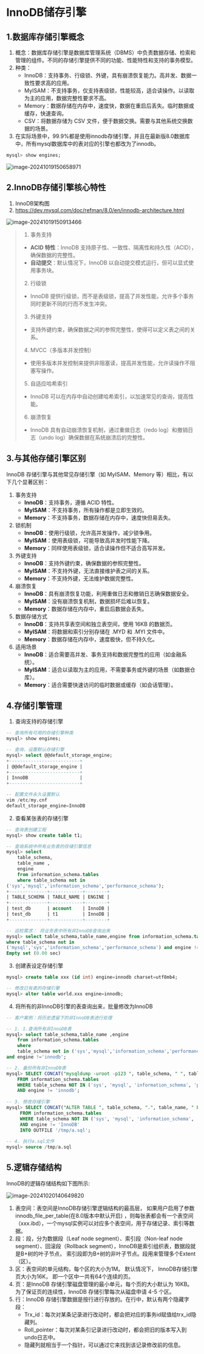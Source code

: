 # InnoDB储存引擎

## 1.数据库存储引擎概念

1. 概念：数据库存储引擎是数据库管理系统（DBMS）中负责数据存储、检索和管理的组件。不同的存储引擎提供不同的功能、性能特性和支持的事务模型。
2. 种类：
   - InnoDB：支持事务、行级锁、外键，具有崩溃恢复能力。高并发、数据一致性要求高的应用。
   - MyISAM：不支持事务，仅支持表级锁，性能较高，适合读操作。以读取为主的应用，数据完整性要求不高。
   - Memory：数据存储在内存中，速度快，数据在重启后丢失。临时数据或缓存，快速查询。
   - CSV：将数据存储为 CSV 文件，便于数据交换。需要与其他系统交换数据的场景。
3. 在实际场景中，99.9%都是使用innodb存储引擎，并且在最新版8.0数据库中，所有mysql数据库中的表对应的引擎也都改为了innodb。

~~~sql
mysql> show engines;
~~~

![image-20241019150658971](./000.picture/image-20241019150658971.png)

## 2.InnoDB存储引擎核心特性

1. InnoDB架构图
2. https://dev.mysql.com/doc/refman/8.0/en/innodb-architecture.html

![image-20241019150913466](./000.picture/image-20241019150913466.png)

>1. 事务支持
>   - **ACID 特性**：InnoDB 支持原子性、一致性、隔离性和持久性（ACID），确保数据的完整性。
>   - **自动提交**：默认情况下，InnoDB 以自动提交模式运行，但可以显式使用事务块。
>2. 行级锁
>   - InnoDB 提供行级锁，而不是表级锁，提高了并发性能，允许多个事务同时更新不同的行而不发生冲突。
>3. 外键支持
>   - 支持外键约束，确保数据之间的参照完整性，使得可以定义表之间的关系。
>4. MVCC（多版本并发控制）
>   - 使用多版本并发控制来提供非阻塞读，提高并发性能，允许读操作不阻塞写操作。
>5. 自适应哈希索引
>   - InnoDB 可以在内存中自动创建哈希索引，以加速常见的查询，提高性能。
>6. 崩溃恢复
>   - InnoDB 具有自动崩溃恢复机制，通过重做日志（redo log）和撤销日志（undo log）确保数据在系统崩溃后的完整性。

## 3.与其他存储引擎区别

InnoDB 存储引擎与其他常见存储引擎（如 MyISAM、Memory 等）相比，有以下几个显著区别：

1. 事务支持
   - **InnoDB**：支持事务，遵循 ACID 特性。
   - **MyISAM**：不支持事务，所有操作都是立即生效的。
   - **Memory**：不支持事务，数据存储在内存中，速度快但易丢失。
2. 锁机制
   - **InnoDB**：使用行级锁，允许高并发操作，减少锁争用。
   - **MyISAM**：使用表级锁，可能导致高并发时性能下降。
   - **Memory**：同样使用表级锁，适合读操作但不适合高写并发。
3. 外键支持
   - **InnoDB**：支持外键约束，确保数据的参照完整性。
   - **MyISAM**：不支持外键，无法直接维护表之间的关系。
   - **Memory**：不支持外键，无法维护数据完整性。
4. 崩溃恢复
   - **InnoDB**：具有崩溃恢复功能，利用重做日志和撤销日志确保数据安全。
   - **MyISAM**：没有崩溃恢复机制，数据损坏后难以恢复。
   - **Memory**：数据存储在内存中，重启后数据会丢失。
5. 数据存储方式
   - **InnoDB**：支持共享表空间和独立表空间，使用 16KB 的数据页。
   - **MyISAM**：将数据和索引分别存储在 .MYD 和 .MYI 文件中。
   - **Memory**：数据存储在内存中，速度极快，但不持久化。
6. 适用场景
   - **InnoDB**：适合需要高并发、事务支持和数据完整性的应用（如金融系统）。
   - **MyISAM**：适合以读取为主的应用，不需要事务或外键的场景（如数据仓库）。
   - **Memory**：适合需要快速访问的临时数据或缓存（如会话管理）。

## 4.存储引擎管理

1. 查询支持的存储引擎

~~~sql
-- 查询所有可用的存储引擎种类
mysql> show engines;

-- 查询、设置默认存储引擎
mysql> select @@default_storage_engine;
+--------------------------+
| @@default_storage_engine |
+--------------------------+
| InnoDB                   |
+--------------------------+

-- 配置文件永久设置默认
vim /etc/my.cnf
default_storage_engine=InnoDB
~~~

2. 查看某张表的存储引擎

~~~sql
-- 查询表创建工程
mysql> show create table t1;

-- 查询系统中所有业务表的存储引擎信息
mysql> select
    table_schema,
    table_name ,
    engine
    from information_schema.tables
    where table_schema not in
('sys','mysql','information_schema','performance_schema');
+--------------+------------+--------+
| TABLE_SCHEMA | TABLE_NAME | ENGINE |
+--------------+------------+--------+
| test_db      | account    | InnoDB |
| test_db      | t1         | InnoDB |
+--------------+------------+--------+

-- 巡检需求： 将业务表中所有非InnoDB查询出来
mysql> select table_schema,table_name,engine from information_schema.tables
where table_schema not in
('mysql','sys','information_schema','performance_schema') and engine !='innodb';
Empty set (0.00 sec)
~~~

3. 创建表设定存储引擎

~~~sql
mysql> create table xxx (id int) engine=innodb charset=utf8mb4;

-- 修改已有表的存储引擎
mysql> alter table world.xxx engine=innodb;
~~~

4. 将所有的非InnoDB引擎的表查询出来，批量修改为InnoDB

~~~sql
-- 客户案例：将历史遗留下的非InnoDB表进行处理

-- 1. 1.查询所有非InnoDB表
mysql> select table_schema,table_name ,engine
    from information_schema.tables
    where
    table_schema not in ('sys','mysql','information_schema','performance_schema')
and engine !='innodb';

-- 2. 备份所有非InnoDB表
mysql> SELECT CONCAT("mysqldump -uroot -p123 ", table_schema, " ", table_name, " > /tmp/", table_schema, "_", table_name, ".sql")
    FROM information_schema.tables
    WHERE table_schema NOT IN ('sys', 'mysql', 'information_schema', 'performance_schema')
    AND engine != 'innodb';
    
-- 3. 修改存储引擎
mysql> SELECT CONCAT("ALTER TABLE ", table_schema, ".", table_name, " ENGINE=InnoDB;")
     FROM information_schema.tables
     WHERE table_schema NOT IN ('sys', 'mysql', 'information_schema', 'performance_schema')
     AND engine != 'InnoDB'
     INTO OUTFILE '/tmp/a.sql';
     
-- 4. 执行a.sql文件
mysql> source /tmp/a.sql
~~~

## 5.逻辑存储结构

InnoDB的逻辑存储结构如下图所示:

![image-20241020140649820](./000.picture/image-20241020140649820.png)

1. 表空间：表空间是InnoDB存储引擎逻辑结构的最高层， 如果用户启用了参数 innodb_file_per_table(在8.0版本中默认开启) ，则每张表都会有一个表空间（xxx.ibd），一个mysql实例可以对应多个表空间，用于存储记录、索引等数据。
2. 段：段，分为数据段（Leaf node segment）、索引段（Non-leaf node segment）、回滚段（Rollback segment），InnoDB是索引组织表，数据段就是B+树的叶子节点， 索引段即为B+树的非叶子节点。段用来管理多个Extent（区）。
3. 区：表空间的单元结构，每个区的大小为1M。 默认情况下， InnoDB存储引擎页大小为16K， 即一个区中一共有64个连续的页。
4. 页：是InnoDB 存储引擎磁盘管理的最小单元，每个页的大小默认为 16KB。为了保证页的连续性，InnoDB 存储引擎每次从磁盘申请 4-5 个区。
5. 行：InnoDB 存储引擎数据是按行进行存放的。在行中，默认有两个隐藏字段：
   - Trx_id：每次对某条记录进行改动时，都会把对应的事务id赋值给trx_id隐藏列。
   - Roll_pointer：每次对某条引记录进行改动时，都会把旧的版本写入到undo日志中。
   - 隐藏列就相当于一个指针，可以通过它来找到该记录修改前的信息。
